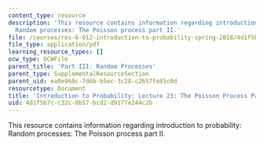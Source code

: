 ```yaml
---
content_type: resource
description: 'This resource contains information regarding introduction to probability:
  Random processes: The Poisson process part II.'
file: /courses/res-6-012-introduction-to-probability-spring-2018/4d1f5b7cc32c8b57bcd2d9177e244c2b_MITRES_6_012S18_L23AS.pdf
file_type: application/pdf
learning_resource_types: []
ocw_type: OCWFile
parent_title: 'Part III: Random Processes'
parent_type: SupplementalResourceSection
parent_uid: ea0e960c-7d6b-b5ec-3c28-c2657fe85c0d
resourcetype: Document
title: 'Introduction to Probability: Lecture 23: The Poisson Process Part II'
uid: 4d1f5b7c-c32c-8b57-bcd2-d9177e244c2b
---
```

This resource contains information regarding introduction to probability: Random processes: The Poisson process part II.

